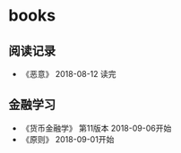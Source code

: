 # books

## 阅读记录
* 《恶意》 2018-08-12 读完

## 金融学习
* 《货币金融学》 第11版本  2018-09-06开始
* 《原则》 2018-09-01开始

## 

